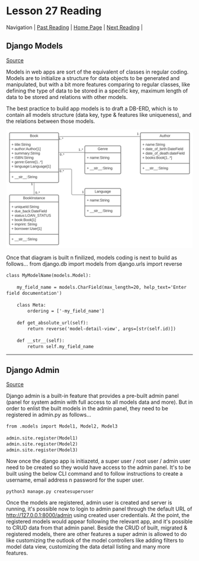 # Lesson 27 Reading

Navigation | [Past Reading](../Read-26/README.md) | [Home Page](../README.md) | [Next Reading](../Read-28/README.md) |

## Django Models

[Source](https://developer.mozilla.org/en-US/docs/Learn/Server-side/Django/Models)

Models in web apps are sort of the equivalent of classes in regular coding. Models are to initialize a structure for data objects to be generated and manipulated, but with a bit more features comparing to regular classes, like defining the type of data to be stored in a specific key, maximum length of data to be stored and relations with other models.

The best practice to build app models is to draft a DB-ERD, which is to contain all models structure (data key, type & features like uniqueness), and the relations between those models.

![DB-ERD](./DB-ERD.jpg)

Once that diagram is built n finilized, models coding is next to build as follows...
from django.db import models
from django.urls import reverse

    class MyModelName(models.Model):

        my_field_name = models.CharField(max_length=20, help_text='Enter field documentation')

        class Meta:
            ordering = ['-my_field_name']

        def get_absolute_url(self):
            return reverse('model-detail-view', args=[str(self.id)])

        def __str__(self):
            return self.my_field_name

---

## Django Admin

[Source](https://developer.mozilla.org/en-US/docs/Learn/Server-side/Django/Admin_site)

Django admin is a built-in feature that provides a pre-built admin panel (panel for system admin with full access to all models data and more). But in order to enlist the built models in the admin panel, they need to be registered in admin.py as follows...

    from .models import Model1, Model2, Model3

    admin.site.register(Model1)
    admin.site.register(Model2)
    admin.site.register(Model3)

Now once the django app is initiazetd, a super user / root user / admin user need to be created so they would have access to the admin panel. It's to be built using the below CLI command and to follow instructions to create a username, email address n password for the super user.

    python3 manage.py createsuperuser

Once the models are registered, admin user is created and server is running, it's possible now to login to admin panel through the default URL of <http://127.0.0.1:8000/admin> using created user credentials. At the point, the registered models would appear following the relevant app, and it's possible to CRUD data from that admin panel. Beside the CRUD of built, migrated & registered models, there are other features a super admin is allowed to do like customizing the outlook of the model controllers like adding filters to model data view, customizing the data detail listing and many more features.

